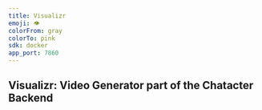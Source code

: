 ```yaml
---
title: Visualizr
emoji: 👁️
colorFrom: gray
colorTo: pink
sdk: docker
app_port: 7860
---
```


## **Visualizr**: Video Generator part of the Chatacter Backend
